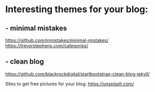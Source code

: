 # Interesting themes for your blog:

## - minimal mistakes

<https://github.com/mmistakes/minimal-mistakes/>\
<https://trevorstephens.com/categories/>

## - clean blog
https://github.com/blackrockdigital/startbootstrap-clean-blog-jekyll/


Sites to get free pictures for your blog:
https://unsplash.com/
